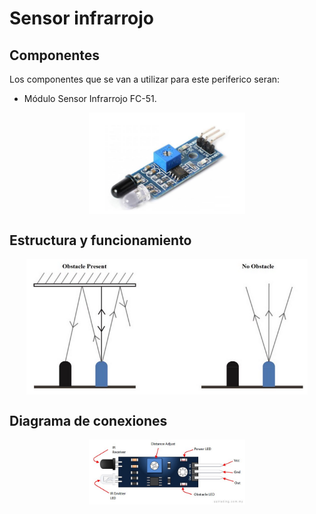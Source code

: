 
# Sensor infrarrojo

## Componentes

Los componentes que se van a utilizar para este periferico seran:

- Módulo Sensor Infrarrojo FC-51.

<p align="center">
  <img src="/Perifericos/SensorInfra/componentesIR.png" align="center" width = 250>
</p>

## Estructura y funcionamiento

<p align="center">
  <img src="/Perifericos/SensorInfra/estyfunc1IR.png" align="center" width = 450>
</p>

## Diagrama de conexiones

<p align="center">
  <img src="/Perifericos/SensorInfra/conexionesIR.jpeg" align="center" width = 250>
</p>

